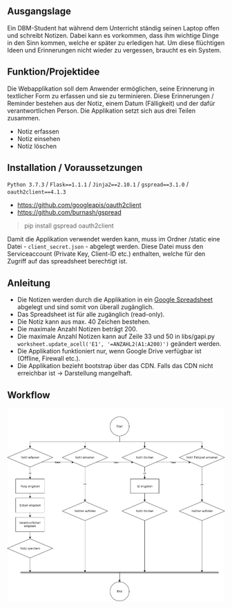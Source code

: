 ## Ausgangslage
Ein DBM-Student hat während dem Unterricht ständig seinen Laptop offen und schreibt Notizen. Dabei kann es vorkommen, dass ihm wichtige Dinge in den Sinn kommen, welche er später zu erledigen hat. Um diese flüchtigen Ideen und Erinnerungen nicht wieder zu vergessen, braucht es ein System. 

## Funktion/Projektidee
Die Webapplikation soll dem Anwender ermöglichen, seine Erinnerung in textlicher Form zu erfassen und sie zu terminieren. Diese Erinnerungen / Reminder bestehen aus der Notiz, einem Datum (Fälligkeit) und der dafür verantwortlichen Person. Die Applikation setzt sich aus drei Teilen zusammen. 

 - Notiz erfassen
 - Notiz einsehen
 - Notiz löschen

## Installation / Voraussetzungen

`Python 3.7.3` / `Flask==1.1.1` / `Jinja2==2.10.1` / `gspread==3.1.0` / `oauth2client==4.1.3`
- https://github.com/googleapis/oauth2client
- https://github.com/burnash/gspread
> pip install gspread oauth2client

Damit die Applikation verwendet werden kann, muss im Ordner /static eine Datei - `client_secret.json` - abgelegt werden. Diese Datei muss den Serviceaccount (Private Key, Client-ID etc.) enthalten, welche für den Zugriff auf das spreadsheet berechtigt ist.


## Anleitung

 - Die Notizen werden durch die Applikation in ein [Google Spreadsheet](https://docs.google.com/spreadsheets/d/1RpGohe8TQ1XF_vHehBqiY8qHROXgtlVR6ozk9we6Blk/edit#gid=152787366) abgelegt und sind somit von überall zugänglich.
 - Das Spreadsheet ist für alle zugänglich (read-only).
 - Die Notiz kann aus max. 40 Zeichen bestehen.
 - Die maximale Anzahl Notizen beträgt 200.
 - Die maximale Anzahl Notizen kann auf Zeile 33 und 50 in libs/gapi.py `worksheet.update_acell('E1', '=ANZAHL2(A1:A200)')` geändert werden. 
 - Die Applikation funktioniert nur, wenn Google Drive verfügbar ist (Offline, Firewall etc.).
 - Die Applikation bezieht bootstrap über das CDN. Falls das CDN nicht erreichbar ist -> Darstellung mangelhaft.

## Workflow

![Workflow](https://github.com/welschmichel/PROGR2/blob/master/workflow/wf.png)
